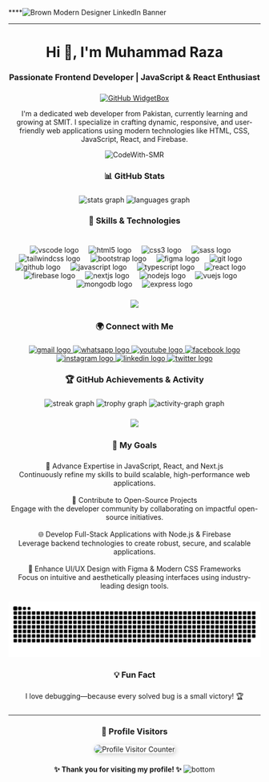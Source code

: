 ****![Brown Modern Designer LinkedIn Banner](https://github.com/user-attachments/assets/9d786765-b7ae-4037-8de8-c1a008035c5c)

---

###

<h1 align="center">Hi 👋, I'm Muhammad Raza</h1>

###

<h3 align="center">Passionate Frontend Developer | JavaScript & React Enthusiast</h3>

###


<div align="center">

[![GitHub WidgetBox](https://github-widgetbox.vercel.app/api/profile?username=CodeWith-SMR&data=followers,repositories,stars,commits&theme=dark&hide_border=true)](https://github.com/CodeWith-SMR)

<p align="center">I'm a dedicated web developer from Pakistan, currently learning and growing at SMIT. I specialize in crafting dynamic, responsive, and user-friendly web applications using modern technologies like HTML, CSS, JavaScript, React, and Firebase.</p>

<img src="https://komarev.com/ghpvc/?username=CodeWith-SMR-dev&label=Profile%20views&color=0e75b6&style=flat" alt="CodeWith-SMR" />

<!-- [![committers.top badge](https://user-badge.committers.top/pakistan/CodeWith-SMR.svg)](https://user-badge.committers.top/pakistan/CodeWith-SMR) -->

</div>

###

<h3 align="center">📊 GitHub Stats</h3>

###

<div align="center">
<img src="https://github-readme-stats.vercel.app/api?username=CodeWith-SMR&hide_title=false&hide_rank=false&show_icons=true&include_all_commits=true&count_private=true&disable_animations=false&theme=dracula&locale=en&hide_border=false&order=1" height="150" alt="stats graph"  />
  <img src="https://github-readme-stats.vercel.app/api/top-langs?username=CodeWith-SMR&locale=en&hide_title=false&layout=compact&card_width=320&langs_count=5&theme=dracula&hide_border=false&order=2" height="150" alt="languages graph"  />
</div>

###

<h3 align="center">🚀 Skills & Technologies</h3>

###

<br clear="both">

<div align="center">
  <img src="https://cdn.jsdelivr.net/gh/devicons/devicon/icons/vscode/vscode-original.svg" height="30" alt="vscode logo"  />
  <img width="12" />
  <img src="https://skillicons.dev/icons?i=html" height="30" alt="html5 logo"  />
  <img width="12" />
  <img src="https://skillicons.dev/icons?i=css" height="30" alt="css3 logo"  />
  <img width="12" />
  <img src="https://skillicons.dev/icons?i=sass" height="30" alt="sass logo"  />
  <img width="12" />
  <img src="https://skillicons.dev/icons?i=tailwind" height="30" alt="tailwindcss logo"  />
  <img width="12" />
  <img src="https://skillicons.dev/icons?i=bootstrap" height="30" alt="bootstrap logo"  />
  <img width="12" />
  <img src="https://skillicons.dev/icons?i=figma" height="30" alt="figma logo"  />
  <img width="12" />
  <img src="https://skillicons.dev/icons?i=git" height="30" alt="git logo"  />
  <img width="12" />
  <img src="https://skillicons.dev/icons?i=github" height="30" alt="github logo"  />
  <img width="12" />
  <img src="https://skillicons.dev/icons?i=js" height="30" alt="javascript logo"  />
  <img width="12" />
  <img src="https://skillicons.dev/icons?i=ts" height="30" alt="typescript logo"  />
  <img width="12" />
  <img src="https://skillicons.dev/icons?i=react" height="30" alt="react logo"  />
  <img width="12" />
  <img src="https://skillicons.dev/icons?i=firebase" height="30" alt="firebase logo"  />
  <img width="12" />
  <img src="https://skillicons.dev/icons?i=nextjs" height="30" alt="nextjs logo"  />
  <img width="12" />
  <img src="https://skillicons.dev/icons?i=nodejs" height="30" alt="nodejs logo"  />
  <img width="11" />
  <img src="https://skillicons.dev/icons?i=vue" height="30" alt="vuejs logo"  />
  <img width="12" />
  <img src="https://skillicons.dev/icons?i=mongodb" height="30" alt="mongodb logo"  />
  <img width="12" />
  <img src="https://skillicons.dev/icons?i=express" height="30" alt="express logo"  />
</div>

###



<div align="center">
  <img height="150" src="https://raw.githubusercontent.com/PolarBearGG/PolarBearGG/master/web-developer.gif"  />
</div>

###

<h3 align="center">🌍 Connect with Me</h3>

###

<div align="center">
  <a href="https://mail.google.com/mail/u/0/?ogbl#inbox" target="_blank">
    <img src="https://raw.githubusercontent.com/maurodesouza/profile-readme-generator/master/src/assets/icons/social/gmail/default.svg" width="47" height="35" alt="gmail logo"  />
  </a>
  <a href="https://wa.me/923161045073" target="_blank">
    <img src="https://raw.githubusercontent.com/maurodesouza/profile-readme-generator/master/src/assets/icons/social/whatsapp/default.svg" width="47" height="35" alt="whatsapp logo"  />
  </a>
  <a href="https://www.youtube.com/@CodeWith-SMR" target="_blank">
    <img src="https://raw.githubusercontent.com/maurodesouza/profile-readme-generator/master/src/assets/icons/social/youtube/default.svg" width="47" height="35" alt="youtube logo"  />
  </a>
  <a href="https://www.facebook.com/profile.php?id=61552142131093" target="_blank">
    <img src="https://raw.githubusercontent.com/maurodesouza/profile-readme-generator/master/src/assets/icons/social/facebook/default.svg" width="47" height="35" alt="facebook logo"  />
  </a>
  <a href="https://www.instagram.com/codewithsmrofficial/" target="_blank">
    <img src="https://raw.githubusercontent.com/maurodesouza/profile-readme-generator/master/src/assets/icons/social/instagram/default.svg" width="47" height="35" alt="instagram logo"  />
  </a>
  <a href="https://www.linkedin.com/in/muhammad-raza-653622346/" target="_blank">
    <img src="https://raw.githubusercontent.com/maurodesouza/profile-readme-generator/master/src/assets/icons/social/linkedin/default.svg" width="47" height="35" alt="linkedin logo"  />
  </a>
  <a href="https://twitter.com/CodeWithSMR" target="_blank">
    <img src="https://raw.githubusercontent.com/maurodesouza/profile-readme-generator/master/src/assets/icons/social/twitter/default.svg" width="47" height="35" alt="twitter logo"  />
  </a>
</div>

###

<h3 align="center">🏆 GitHub Achievements & Activity</h3>

###

<div align="center">
  <img src="https://streak-stats.demolab.com?user=CodeWith-SMR&locale=en&mode=daily&theme=dracula&hide_border=false&border_radius=5&order=3" height="150" alt="streak graph"  />
  <img src="https://github-profile-trophy.vercel.app?username=CodeWith-SMR&theme=dracula&column=-1&row=1&margin-w=8&margin-h=8&no-bg=false&no-frame=false&order=4" height="150" alt="trophy graph"  />
  <img src="https://github-readme-activity-graph.vercel.app/graph?username=CodeWith-SMR&radius=16&theme=react&area=true&order=5" height="300" alt="activity-graph graph"  />
</div>

###

<div align="center">
  <img height="150" src="https://media.giphy.com/media/Y4ak9Ki2GZCbJxAnJD/giphy.gif?cid=ecf05e47jww8fwtm3xc8foqar8io57wyb6apkcn2s7e1ore3&ep=v1_gifs_related&rid=giphy.gif&ct=g"  />
</div>

###

<h3 align="center">🎯 My Goals</h3>

###

<p align="center">🚀 Advance Expertise in JavaScript, React, and Next.js<br>Continuously refine my skills to build scalable, high-performance web applications.<br><br>🔗 Contribute to Open-Source Projects<br>Engage with the developer community by collaborating on impactful open-source initiatives.<br><br>🌐 Develop Full-Stack Applications with Node.js & Firebase<br>Leverage backend technologies to create robust, secure, and scalable applications.<br><br>🎨 Enhance UI/UX Design with Figma & Modern CSS Frameworks<br>Focus on intuitive and aesthetically pleasing interfaces using industry-leading design tools.</p>

###

<picture>
  <source
    media="(prefers-color-scheme: dark)"
    srcset="https://raw.githubusercontent.com/platane/snk/output/github-contribution-grid-snake-dark.svg"
  />
  <source
    media="(prefers-color-scheme: light)"
    srcset="https://raw.githubusercontent.com/platane/snk/output/github-contribution-grid-snake.svg"
  />
  <img
    alt="github contribution grid snake animation"
    src="https://raw.githubusercontent.com/platane/snk/output/github-contribution-grid-snake.svg"
  />
</picture>

###

<h3 align="center">💡 Fun Fact</h3>

###

<p align="center">I love debugging—because every solved bug is a small victory! 🏆</p>

###
---

<div align="center">
  <h3>👀 Profile Visitors</h3>
  <img src="https://profile-counter.glitch.me/CodeWith-SMR-Reset/count.svg?" 
       alt="Profile Visitor Counter" 
       style="border-radius: 10px; box-shadow: 2px 2px 10px rgba(0, 0, 0, 0.2);" />
</div>

###

<p align="center">
   <strong>✨ Thank you for visiting my profile! ✨</strong>
  <img src="https://raw.githubusercontent.com/bornmay/bornmay/Update/svg/Bottom.svg" alt="bottom" />
</p>

###
